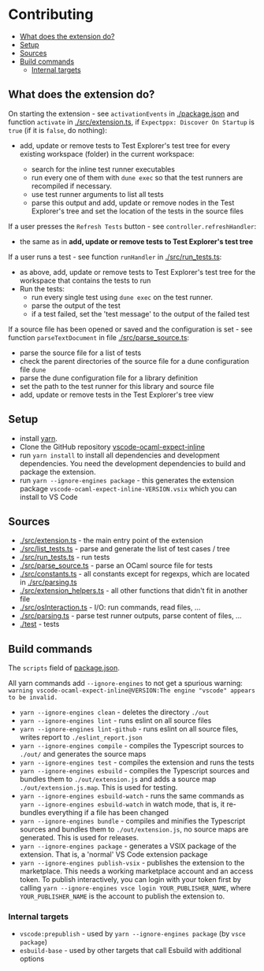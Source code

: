 # Contributing

- [What does the extension do?](#what-does-the-extension-do)
- [Setup](#setup)
- [Sources](#sources)
- [Build commands](#build-commands)
  - [Internal targets](#internal-targets)

## What does the extension do?

On starting the extension - see `activationEvents` in [./package.json](./package.json) and function `activate` in [./src/extension.ts](./src/extension.ts), if `Expectppx: Discover On Startup` is `true` (if it is `false`, do nothing):

- add, update or remove tests to Test Explorer's test tree for every existing workspace (folder) in the current workspace:

  - search for the inline test runner executables
  - run every one of them with `dune exec` so that the test runners are recompiled if necessary.
  - use test runner arguments to list all tests
  - parse this output and add, update or remove nodes in the Test Explorer's tree and set the  location of the tests in the source files

If a user presses the `Refresh Tests` button - see `controller.refreshHandler`:

- the same as in **add, update or remove tests to Test Explorer's test tree**

If a user runs a test - see function `runHandler` in [./src/run_tests.ts](./src/run_tests.ts):

- as above, add, update or remove tests to Test Explorer's test tree for the workspace that contains the tests to run
- Run the tests:
  - run every single test using `dune exec` on the test runner.
  - parse the output of the test
  - if a test failed, set the 'test message' to the output of the failed test

If a source file has been opened or saved and the configuration is set - see function `parseTextDocument` in file [./src/parse_source.ts](./src/parse_source.ts):

- parse the source file for a list of tests
- check the parent directories of the source file for a dune configuration file `dune`
- parse the dune configuration file for a library definition
- set the path to the test runner for this library and source file
- add, update or remove tests in the Test Explorer's tree view

## Setup

- install [yarn](https://yarnpkg.com/getting-started/install).
- Clone the GitHub repository [vscode-ocaml-expect-inline](https://github.com/Release-Candidate/vscode-ocaml-expect-inline)
- run `yarn install` to install all dependencies and development dependencies. You need the development dependencies to build and package the extension.
- run `yarn --ignore-engines package` - this generates the extension package `vscode-ocaml-expect-inline-VERSION.vsix` which you can install to VS Code

## Sources

- [./src/extension.ts](./src/extension.ts) - the main entry point of the extension
- [./src/list_tests.ts](./src/list_tests.ts) - parse and generate the list of test cases / tree
- [./src/run_tests.ts](./src/run_tests.ts) - run tests
- [./src/parse_source.ts](./src/parse_source.ts) - parse an OCaml source file for tests
- [./src/constants.ts](./src/constants.ts) - all constants except for regexps, which are located in [./src/parsing.ts](./src/parsing.ts)
- [./src/extension_helpers.ts](./src/extension_helpers.ts) - all other functions that didn't fit in another file
- [./src/osInteraction.ts](./src/osInteraction.ts) - I/O: run commands, read files, ...
- [./src/parsing.ts](./src/parsing.ts) - parse test runner outputs, parse content of files, ...
- [./test](./test) - tests

## Build commands

The `scripts` field of [package.json](package.json).

All yarn commands add `--ignore-engines` to not get a spurious warning:
`warning vscode-ocaml-expect-inline@VERSION:The engine "vscode" appears to be invalid.`

- `yarn --ignore-engines clean` - deletes the directory `./out`
- `yarn --ignore-engines lint` - runs eslint on all source files
- `yarn --ignore-engines lint-github` - runs eslint on all source files, writes report to `./eslint_report.json`
- `yarn --ignore-engines compile` - compiles the Typescript sources to `./out/` and generates the source maps
- `yarn --ignore-engines test` - compiles the extension and runs the tests
- `yarn --ignore-engines esbuild` - compiles the Typescript sources and bundles them to `./out/extension.js` and adds a source map `./out/extension.js.map`. This is used for testing.
- `yarn --ignore-engines esbuild-watch` - runs the same commands as `yarn --ignore-engines esbuild-watch` in watch mode, that is, it re-bundles everything if a file has been changed
- `yarn --ignore-engines bundle` - compiles and minifies the Typescript sources and bundles them to `./out/extension.js`, no source maps are generated. This is used for releases.
- `yarn --ignore-engines package` - generates a VSIX package of the extension. That is, a 'normal' VS Code extension package
- `yarn --ignore-engines publish-vsix` - publishes the extension to the marketplace. This needs a working marketplace account and an access token. To publish interactively, you can login with your token first by calling `yarn --ignore-engines vsce login YOUR_PUBLISHER_NAME`, where `YOUR_PUBLISHER_NAME` is the account to publish the extension to.

### Internal targets

- `vscode:prepublish` - used by `yarn --ignore-engines package` (by `vsce package`)
- `esbuild-base` - used by other targets that call Esbuild with additional options
